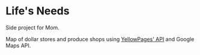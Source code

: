 # Life's Needs
Side project for Mom.

Map of dollar stores and produce shops using [YellowPages' API](http://www.yellowapi.com/) and Google Maps API.
